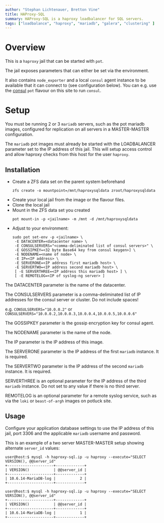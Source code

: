 ```yaml
---
author: "Stephan Lichtenauer, Bretton Vine"
title: HAProxy-SQL
summary: HAProxy-SQL is a haproxy loadbalancer for SQL servers.
tags: ["loadbalance", "haproxy", "mariadb", "galera", "clustering" ]
---
```


# Overview

This is a `haproxy` jail that can be started with ```pot```.

The jail exposes parameters that can either be set via the environment.

It also contains `node_exporter` and a local `consul` agent instance to be
available that it can connect to (see configuration below). You can e.g.
use the [consul](https://potluck.honeyguide.net/blog/consul/) `pot` flavour
on this site to run `consul`.

# Setup
You must be running 2 or 3 `mariadb` servers, such as the pot mariadb images, configured for replication on all servers in a MASTER-MASTER configuration.

The `mariadb` pot images must already be started with the LOADBALANCER parameter set to the IP address of this jail. This will setup access control and allow haproxy checks from this host for the user `haproxy`.

## Installation

* Create a ZFS data set on the parent system beforehand
  ```
  zfs create -o mountpoint=/mnt/haproxysqldata zroot/haproxysqldata
  ```
* Create your local jail from the image or the flavour files.
* Clone the local jail
* Mount in the ZFS data set you created
  ```
  pot mount-in -p <jailname> -m /mnt -d /mnt/haproxysqldata
  ```
* Adjust to your environment:
  ```
  sudo pot set-env -p <jailname> \
   -E DATACENTER=<datacenter name> \
   -E CONSULSERVERS="<comma-deliminated list of consul servers>" \
   -E GOSSIPKEY=<32 byte Base64 key from consul keygen>] \
   -E NODENAME=<name of node> \
   -E IP=<IP address> \
   -E SERVERONE=<IP address first mariadb host> \
   -E SERVERTWO=<IP address second mariadb host> \
   [ -E SERVERTHREE=<IP address this mariadb host> ] \
   [ -E REMOTELOG=<IP of syslog-ng server> ]
  ```

The DATACENTER parameter is the name of the datacenter.

The CONSULSERVERS parameter is a comma-deliminated list of IP addresses for the consul server or cluster. Do not include spaces!

e.g. ```CONSULSERVERS="10.0.0.2"``` or ```CONSULSERVERS="10.0.0.2,10.0.0.3,10.0.0.4,10.0.0.5,10.0.0.6"```

The GOSSIPKEY parameter is the gossip encryption key for consul agent.

The NODENAME parameter is the name of the node.

The IP parameter is the IP address of this image.

The SERVERONE parameter is the IP address of the first `mariadb` instance. It is required.

The SERVERTWO parameter is the IP address of the second `mariadb` instance. It is required.

SERVERTHREE is an optional parameter for the IP address of the third `mariadb` instance. Do not set to any value if there is no third server.

REMOTELOG is an optional parameter for a remote syslog service, such as via the `loki` or `beast-of-argh` images on potluck site.

## Usage

Configure your application database settings to use the IP address of this jail, port 3306 and the applicable `mariadb` username and password. 

This is an example of a two server MASTER-MASTER setup showing alternate `server_id` values:

```
user@host:$ mysql -h haproxy-sql.ip -u haproxy --execute="SELECT VERSION(), @@server_id"
+---------------------+-------------+
| VERSION()           | @@server_id |
+---------------------+-------------+
| 10.6.14-MariaDB-log |           2 |
+---------------------+-------------+

user@host:$ mysql -h haproxy-sql.ip -u haproxy --execute="SELECT VERSION(), @@server_id"
+---------------------+-------------+
| VERSION()           | @@server_id |
+---------------------+-------------+
| 10.6.14-MariaDB-log |           1 |
+---------------------+-------------+
```
